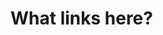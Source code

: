 # What links here?

<div id='target'></div>

<script type="text/javascript" src="/wlh.js" defer></script>
